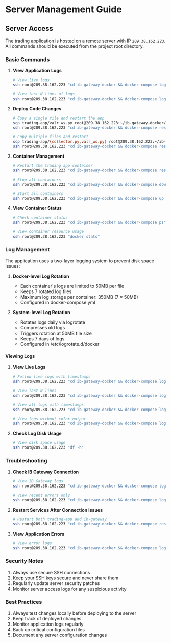 # Server Management Guide

## Server Access

The trading application is hosted on a remote server with IP `209.38.162.223`. All commands should be executed from the project root directory.

### Basic Commands

1. **View Application Logs**
   ```bash
   # View live logs
   ssh root@209.38.162.223 "cd ib-gateway-docker && docker-compose logs -f trading-app"
   
   # View last N lines of logs
   ssh root@209.38.162.223 "cd ib-gateway-docker && docker-compose logs --tail=100 trading-app"
   ```

2. **Deploy Code Changes**
   ```bash
   # Copy a single file and restart the app
   scp trading-app/valr_ws.py root@209.38.162.223:~/ib-gateway-docker/trading-app/ && \
   ssh root@209.38.162.223 "cd ib-gateway-docker && docker-compose restart trading-app"
   
   # Copy multiple files and restart
   scp trading-app/{collector.py,valr_ws.py} root@209.38.162.223:~/ib-gateway-docker/trading-app/ && \
   ssh root@209.38.162.223 "cd ib-gateway-docker && docker-compose restart trading-app"
   ```

3. **Container Management**
   ```bash
   # Restart the trading app container
   ssh root@209.38.162.223 "cd ib-gateway-docker && docker-compose restart trading-app"
   
   # Stop all containers
   ssh root@209.38.162.223 "cd ib-gateway-docker && docker-compose down"
   
   # Start all containers
   ssh root@209.38.162.223 "cd ib-gateway-docker && docker-compose up -d"
   ```

4. **View Container Status**
   ```bash
   # Check container status
   ssh root@209.38.162.223 "cd ib-gateway-docker && docker-compose ps"
   
   # View container resource usage
   ssh root@209.38.162.223 "docker stats"
   ```

### Log Management

The application uses a two-layer logging system to prevent disk space issues:

1. **Docker-level Log Rotation**
   - Each container's logs are limited to 50MB per file
   - Keeps 7 rotated log files
   - Maximum log storage per container: 350MB (7 × 50MB)
   - Configured in docker-compose.yml

2. **System-level Log Rotation**
   - Rotates logs daily via logrotate
   - Compresses old logs
   - Triggers rotation at 50MB file size
   - Keeps 7 days of logs
   - Configured in /etc/logrotate.d/docker

#### Viewing Logs

1. **View Live Logs**
   ```bash
   # Follow live logs with timestamps
   ssh root@209.38.162.223 "cd ib-gateway-docker && docker-compose logs -f -t trading-app"
   
   # View last N lines
   ssh root@209.38.162.223 "cd ib-gateway-docker && docker-compose logs --tail=10000 trading-app"
   
   # View all logs with timestamps
   ssh root@209.38.162.223 "cd ib-gateway-docker && docker-compose logs -t trading-app"
   
   # View logs without color output
   ssh root@209.38.162.223 "cd ib-gateway-docker && docker-compose logs --no-color trading-app"
   ```

2. **Check Log Disk Usage**
   ```bash
   # View disk space usage
   ssh root@209.38.162.223 "df -h"
   ```

### Troubleshooting

1. **Check IB Gateway Connection**
   ```bash
   # View IB Gateway logs
   ssh root@209.38.162.223 "cd ib-gateway-docker && docker-compose logs ib-gateway"
   
   # View recent errors only
   ssh root@209.38.162.223 "cd ib-gateway-docker && docker-compose logs ib-gateway | grep -i error"
   ```

2. **Restart Services After Connection Issues**
   ```bash
   # Restart both trading-app and ib-gateway
   ssh root@209.38.162.223 "cd ib-gateway-docker && docker-compose restart trading-app ib-gateway"
   ```

3. **View Application Errors**
   ```bash
   # View error logs
   ssh root@209.38.162.223 "cd ib-gateway-docker && docker-compose logs --tail=100 trading-app | grep -i error"
   ```

### Security Notes

1. Always use secure SSH connections
2. Keep your SSH keys secure and never share them
3. Regularly update server security patches
4. Monitor server access logs for any suspicious activity

### Best Practices

1. Always test changes locally before deploying to the server
2. Keep track of deployed changes
3. Monitor application logs regularly
4. Back up critical configuration files
5. Document any server configuration changes
